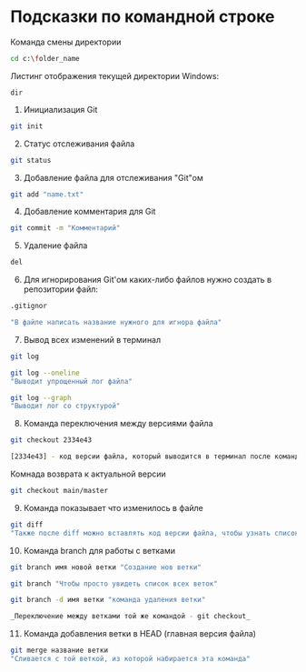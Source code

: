 # Подсказки по командной строке
Команда смены директории
```sh
cd c:\folder_name
```

Листинг отображения текущей директории
Windows:
```
dir
```
1. Инициализация Git
```sh 
git init
```
2. Статус отслеживания файла
```sh
git status
```
3. Добавление файла для отслеживания "Git"ом
```sh
git add "name.txt"
```
4. Добавление комментария для Git
```sh
git commit -m "Комментарий"
```
5. Удаление файла
```sh
del
```
6. Для игнорирования Git'ом каких-либо файлов нужно создать в репозитории файл:
```sh
.gitignor

"В файле написать название нужного для игнора файла"
```
7. Вывод всех изменений в терминал
```sh
git log
```
```sh
git log --oneline
"Выводит упрощенный лог файла"

git log --graph
"Выводит лог со структурой"
```
8. Команда переключения между версиями файла
```sh
git checkout 2334e43

[2334e43] - код версии файла, который выводится в терминал после команды "git log"
```
Комнада возврата к актуальной версии
```sh
git checkout main/master
```
9. Команда показывает что изменилось в файле
```sh
git diff
"Также после diff можно вставлять код версии файла, чтобы узнать список изменений"
```
10. Команда branch для работы с ветками
```sh
git branch имя новой ветки "Создание нов ветки"

git branch "Чтобы просто увидеть список всех веток"

git branch -d имя ветки "команда удаления ветки"

_Переключение между ветками той же командой - git checkout_
```
11. Команда добавления ветки в HEAD (главная версия файла)
```sh
git merge название ветки
"Сливается с той веткой, из которой набирается эта команда"
```

